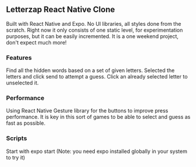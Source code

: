 ## Letterzap React Native Clone

Built with React Native and Expo. No UI libraries, all styles done from the scratch.
Right now it only consists of one static level, for experimentation purposes, but it can be easily incremented.
It is a one weekend project, don't expect much more!

### Features

Find all the hidden words based on a set of given letters.
Selected the letters and click send to attempt a guess.
Click an already selected letter to unselected it.

### Performance

Using React Native Gesture library for the buttons to improve press performance.
It is key in this sort of games to be able to select and guess as fast as possible.

### Scripts

Start with expo start (Note: you need expo installed globally in your system to try it)
